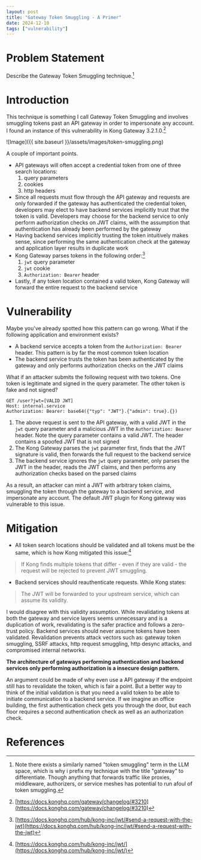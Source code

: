 ```yaml
---
layout: post
title: "Gateway Token Smuggling - A Primer"
date: 2024-12-10
tags: ["vulnerability"]
---
```


# Problem Statement

Describe the Gateway Token Smuggling technique.[^1]

# Introduction

This technique is something I call Gateway Token Smuggling and involves smuggling tokens past an API gateway in order to impersonate any account. I found an instance of this vulnerability in Kong Gateway 3.2.1.0.[^2]

![Image]({{ site.baseurl }}/assets/images/token-smuggling.png)

A couple of important points. 

* API gateways will often accept a credential token from one of three search locations: 
    1. query parameters
    2. cookies
    3. http headers
* Since all requests must flow through the API gateway and requests are only forwarded if the gateway has authenticated the credential token, developers may elect to have backend services implicitly trust that the token is valid. Developers may choose for the backend service to only perform authorization checks on JWT claims, with the assumption that authentication has already been performed by the gateway
* Having backend services implicitly trusting the token intuitively makes sense, since performing the same authentication check at the gateway and application layer results in duplicate work
* Kong Gateway parses tokens in the following order:[^3]
    1. `jwt` query parameter
    2. `jwt` cookie
    3.  `Authorization: Bearer` header
* Lastly, if any token location contained a valid token, Kong Gateway will forward the entire request to the backend service

# Vulnerability

Maybe you've already spotted how this pattern can go wrong. What if the following application and environment exists?
* A backend service accepts a token from the `Authorization: Bearer` header. This pattern is by far the most common token location
* The backend service trusts the token has been authenticated by the gateway and only performs authorization checks on the JWT claims

What if an attacker submits the following request with two tokens. One token is legitimate and signed in the query parameter. The other token is fake and not signed?

```
GET /user?jwt=[VALID JWT]
Host: internal.service
Authorization: Bearer: base64({"typ": "JWT"}.{"admin": true}.{})
```

1. The above request is sent to the API gateway, with a valid JWT in the `jwt` query parameter and a malicious JWT in the `Authorization: Bearer` header. Note the query parameter contains a valid JWT. The header contains a spoofed JWT that is not signed 
2. The Kong Gateway parses the `jwt` parameter first, finds that the JWT signature is valid, then forwards the full request to the backend service
3. The backend service ignores the `jwt` query parameter, only parses the JWT in the header, reads the JWT claims, and then performs any authorization checks based on the parsed claims

As a result, an attacker can mint a JWT with arbitrary token claims, smuggling the token through the gateway to a backend service, and impersonate any account. The default JWT plugin for Kong gateway was vulnerable to this issue. 

# Mitigation

* All token search locations should be validated and all tokens must be the same, which is how Kong mitigated this issue:[^4]

> If Kong finds multiple tokens that differ - even if they are valid - the request will be rejected to prevent JWT smuggling.

* Backend services should reauthenticate requests. While Kong states:

> The JWT will be forwarded to your upstream service, which can assume its validity. 

I would disagree with this validity assumption. While revalidating tokens at both the gateway and service layers seems unnecessary and is a duplication of work, revalidating is the safer practice and follows a zero-trust policy. Backend services should never assume tokens have been validated. Revalidation prevents attack vectors such as: gateway token smuggling, SSRF attacks, http request smuggling, http desync attacks, and compromised internal networks. 

**The architecture of gateways performing authentication and backend services only performing authorization is a insecure design pattern.**

An argument could be made of why even use a API gateway if the endpoint still has to revalidate the token, which is fair a point. But a better way to think of the initial validation is that you need a valid token to be able to initiate communication to a backend service. If we imagine an office building, the first authentication check gets you through the door, but each floor requires a second authentication check as well as an authorization check.

# References
[^1]: Note there exists a similarly named "token smuggling" term in the LLM space, which is why i prefix my technique with the title "gateway" to differentiate. Though anything that forwards traffic like proxies, middleware, authorizers, or service meshes has potential to run afoul of token smuggling.
[^2]: [https://docs.konghq.com/gateway/changelog/#3210](https://docs.konghq.com/gateway/changelog/#3210)
[^3]: [https://docs.konghq.com/hub/kong-inc/jwt/#send-a-request-with-the-jwt](https://docs.konghq.com/hub/kong-inc/jwt/#send-a-request-with-the-jwt)
[^4]: [https://docs.konghq.com/hub/kong-inc/jwt/](https://docs.konghq.com/hub/kong-inc/jwt/)
